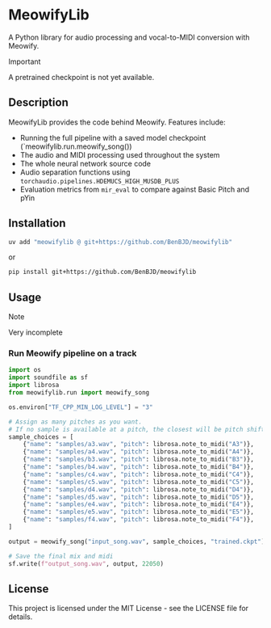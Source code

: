 # MeowifyLib

A Python library for audio processing and vocal-to-MIDI conversion with Meowify.

> [!IMPORTANT]
> A pretrained checkpoint is not yet available.

## Description
MeowifyLib provides the code behind Meowify. Features include:
- Running the full pipeline with a saved model checkpoint (`meowifylib.run.meowify_song())
- The audio and MIDI processing used throughout the system
- The whole neural network source code
- Audio separation functions using `torchaudio.pipelines.HDEMUCS_HIGH_MUSDB_PLUS`
- Evaluation metrics from `mir_eval` to compare against Basic Pitch and pYin

## Installation

```bash
uv add "meowifylib @ git+https://github.com/BenBJD/meowifylib"
```
or
```bash
pip install git+https://github.com/BenBJD/meowifylib
```

## Usage

> [!NOTE]
> Very incomplete

### Run Meowify pipeline on a track

```python
import os
import soundfile as sf
import librosa
from meowifylib.run import meowify_song

os.environ["TF_CPP_MIN_LOG_LEVEL"] = "3"

# Assign as many pitches as you want.
# If no sample is available at a pitch, the closest will be pitch shifted
sample_choices = [
    {"name": "samples/a3.wav", "pitch": librosa.note_to_midi("A3")},
    {"name": "samples/a4.wav", "pitch": librosa.note_to_midi("A4")},
    {"name": "samples/b3.wav", "pitch": librosa.note_to_midi("B3")},
    {"name": "samples/b4.wav", "pitch": librosa.note_to_midi("B4")},
    {"name": "samples/c4.wav", "pitch": librosa.note_to_midi("C4")},
    {"name": "samples/c5.wav", "pitch": librosa.note_to_midi("C5")},
    {"name": "samples/d4.wav", "pitch": librosa.note_to_midi("D4")},
    {"name": "samples/d5.wav", "pitch": librosa.note_to_midi("D5")},
    {"name": "samples/e4.wav", "pitch": librosa.note_to_midi("E4")},
    {"name": "samples/e5.wav", "pitch": librosa.note_to_midi("E5")},
    {"name": "samples/f4.wav", "pitch": librosa.note_to_midi("F4")},
]

output = meowify_song("input_song.wav", sample_choices, "trained.ckpt")

# Save the final mix and midi
sf.write(f"output_song.wav", output, 22050)
```

## License

This project is licensed under the MIT License - see the LICENSE file for details.
